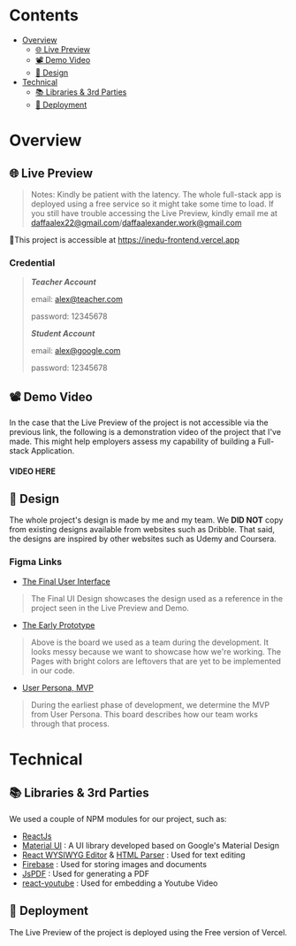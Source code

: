 # Contents
- [Overview](https://github.com/daffaalex22/LMS-Frontend/edit/main/README.md#overview)
  - [🌐 Live Preview](https://github.com/daffaalex22/LMS-Frontend/edit/main/README.md#-live-preview)
  - [📽️ Demo Video](https://github.com/daffaalex22/LMS-Frontend/edit/main/README.md#%EF%B8%8F-demo-video)
  - [🎨 Design](https://github.com/daffaalex22/LMS-Frontend/edit/main/README.md#-design)
- [Technical](https://github.com/daffaalex22/LMS-Frontend/edit/main/README.md#technical)
  - [📚 Libraries & 3rd Parties](https://github.com/daffaalex22/LMS-Frontend/edit/main/README.md#overview)
  - [🤖 Deployment](https://github.com/daffaalex22/LMS-Frontend/edit/main/README.md#overview)

# Overview

## 🌐 Live Preview
> Notes: Kindly be patient with the latency. The whole full-stack app is deployed using a free service so it might take some time to load.
> If you still have trouble accessing the Live Preview, kindly email me at daffaalex22@gmail.com/daffaalexander.work@gmail.com

🔗This project is accessible at [https://inedu-frontend.vercel.app
](https://inedu-frontend.vercel.app)

### Credential
> 
> **_Teacher Account_**
> 
>   email: alex@teacher.com
> 
>   password: 12345678
> 
> **_Student Account_**
> 
>   email: alex@google.com
> 
>   password: 12345678

## 📽️ Demo Video

In the case that the Live Preview of the project is not accessible via the previous link, the following is a demonstration video of the project that I've made. This might help employers assess my capability of building a Full-stack Application.

#### VIDEO HERE

## 🎨 Design
The whole project's design is made by me and my team. We **DID NOT** copy from existing designs available from websites such as Dribble. That said, the designs are inspired by other websites such as Udemy and Coursera.

### Figma Links
- [The Final User Interface](https://www.figma.com/file/LiNhF4XjN2T8ZB9bToe9Qf/InEdu?type=design&node-id=24-30&mode=design)
> The Final UI Design showcases the design used as a reference in the project seen in the Live Preview and Demo.
- [The Early Prototype](https://www.figma.com/file/LiNhF4XjN2T8ZB9bToe9Qf/InEdu?type=design&node-id=0-1&mode=design)
> Above is the board we used as a team during the development. It looks messy because we want to showcase how we're working. The Pages with bright colors are leftovers that are yet to be implemented in our code.
- [User Persona, MVP](https://www.figma.com/file/LiNhF4XjN2T8ZB9bToe9Qf/InEdu?type=design&node-id=61-2&mode=design)
> During the earliest phase of development, we determine the MVP from User Persona. This board describes how our team works through that process.


# Technical

## 📚 Libraries & 3rd Parties
We used a couple of NPM modules for our project, such as:
- [ReactJs](https://react.dev/)
- [Material UI](https://mui.com/)     : A UI library developed based on Google's Material Design
- [React WYSIWYG Editor](https://github.com/jpuri/react-draft-wysiwyg) & [HTML Parser](https://www.npmjs.com/package/html-react-parser)  : Used for text editing
- [Firebase](https://firebase.google.com/)                            : Used for storing images and documents
- [JsPDF](https://www.npmjs.com/package/jspdf)                               : Used for generating a PDF
- [react-youtube](https://www.npmjs.com/package/react-youtube)                       : Used for embedding a Youtube Video                          

## 🤖 Deployment
The Live Preview of the project is deployed using the Free version of Vercel.

